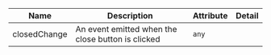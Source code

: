 | Name       | Description                   | Attribute        | Detail |
|------------|-------------------------------|------------------|--------|
|<div className="Api__Table"> <div>closedChange</div> <div className="Api__Table Docs__Tags"></div></div>| An event emitted when the close button is clicked | `any`
